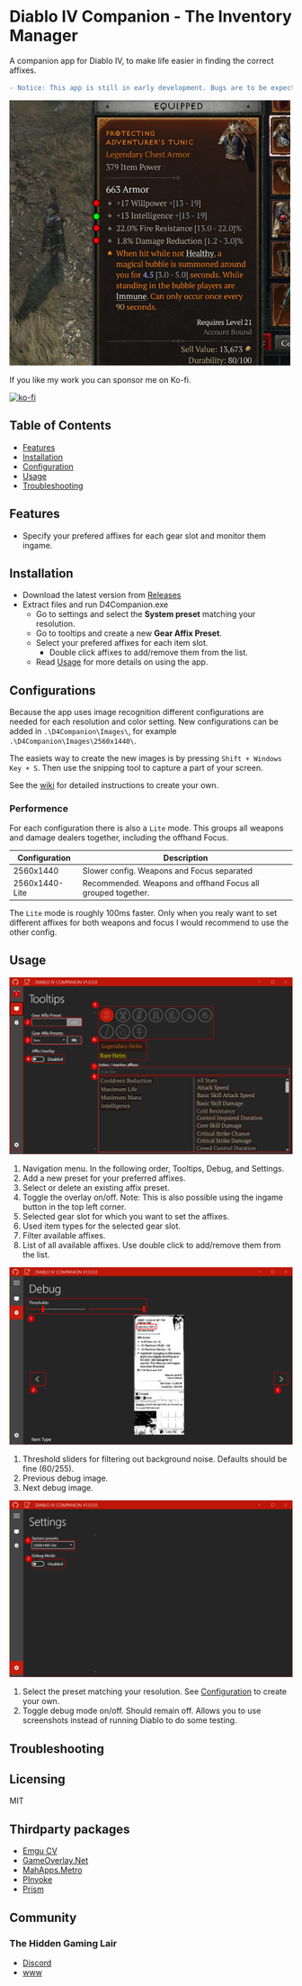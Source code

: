 # Diablo IV Companion - The Inventory Manager 

A companion app for Diablo IV, to make life easier in finding the correct affixes.

```diff
- Notice: This app is still in early development. Bugs are to be expected. Suggestions and bug reports are welcome!
```

<img src="./readme/readme-001.png" width="500">

If you like my work you can sponsor me on Ko-fi.

[![ko-fi](https://ko-fi.com/img/githubbutton_sm.svg)](https://ko-fi.com/H2H1H5GCR)

## Table of Contents

- [Features](https://github.com/josdemmers/Diablo4Companion#features)
- [Installation](https://github.com/josdemmers/Diablo4Companion#installation)
- [Configuration](https://github.com/josdemmers/Diablo4Companion#configuration)
- [Usage](https://github.com/josdemmers/Diablo4Companion#Usage)
- [Troubleshooting](https://github.com/josdemmers/Diablo4Companion#Troubleshooting)

## Features

- Specify your prefered affixes for each gear slot and monitor them ingame.

## Installation

- Download the latest version from [Releases](https://github.com/josdemmers/Diablo4Companion/releases)
- Extract files and run D4Companion.exe
  - Go to settings and select the **System preset** matching your resolution.
  - Go to tooltips and create a new **Gear Affix Preset**.
  - Select your prefered affixes for each item slot.
    - Double click affixes to add/remove them from the list.
  - Read [Usage](https://github.com/josdemmers/Diablo4Companion#Usage) for more details on using the app.

## Configurations

Because the app uses image recognition different configurations are needed for each resolution and color setting.
New configurations can be added in `.\D4Companion\Images\`, for example `.\D4Companion\Images\2560x1440\`.

The easiets way to create the new images is by pressing `Shift + Windows Key + S`. Then use the snipping tool to capture a part of your screen.

See the [wiki](https://github.com/josdemmers/Diablo4Companion/wiki/How-to-create-a-new-System-Preset) for detailed instructions to create your own.

### Performence

For each configuration there is also a `Lite` mode. This groups all weapons and damage dealers together, including the offhand Focus.

| Configuration | Description |
| ------------- | ----------- |
| 2560x1440 | Slower config. Weapons and Focus separated |
| 2560x1440-Lite | Recommended. Weapons and offhand Focus all grouped together. |

The `Lite` mode is roughly 100ms faster. Only when you realy want to set different affixes for both weapons and focus I would recommend to use the other config.

## Usage

![Usage-1](./readme/readme-usage-001.png)

1. Navigation menu. In the following order, Tooltips, Debug, and Settings.
2. Add a new preset for your preferred affixes.
3. Select or delete an existing affix preset.
4. Toggle the overlay on/off. Note: This is also possible using the ingame button in the top left corner.
5. Selected gear slot for which you want to set the affixes.
6. Used item types for the selected gear slot.
7. Filter available affixes.
8. List of all available affixes. Use double click to add/remove them from the list.

![Usage-2](./readme/readme-usage-002.png)

1. Threshold sliders for filtering out background noise. Defaults should be fine (60/255).
2. Previous debug image.
3. Next debug image.

![Usage-3](./readme/readme-usage-003.png)

1. Select the preset matching your resolution. See [Configuration](https://github.com/josdemmers/Diablo4Companion#configuration) to create your own.
2. Toggle debug mode on/off. Should remain off. Allows you to use screenshots instead of running Diablo to do some testing.

## Troubleshooting

## Licensing

MIT

## Thirdparty packages

- [Emgu CV](https://www.emgu.com/wiki/index.php/Main_Page)
- [GameOverlay.Net](https://github.com/michel-pi/GameOverlay.Net)
- [MahApps.Metro](https://github.com/MahApps/MahApps.Metro)
- [PInvoke](https://github.com/dotnet/pinvoke)
- [Prism](https://github.com/PrismLibrary/Prism)

## Community

### The Hidden Gaming Lair

- [Discord](https://discord.gg/NTZu8Px)
- [www](https://www.th.gl/)

